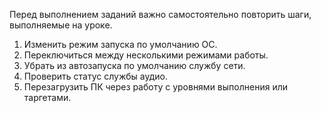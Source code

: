 Перед выполнением заданий важно самостоятельно повторить шаги, выполняемые на уроке.

1) Изменить режим запуска по умолчанию ОС.
2) Переключиться между несколькими режимами работы.
3) Убрать из автозапуска по умолчанию службу сети.
4) Проверить статус службы аудио.
5) Перезагрузить ПК через работу с уровнями выполнения или таргетами.
